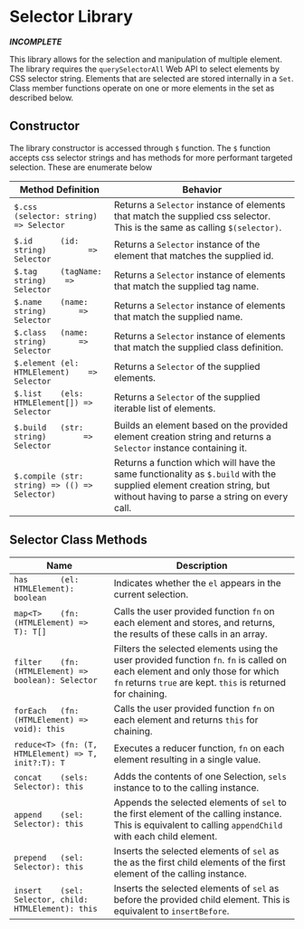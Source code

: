 # Selector Library

***INCOMPLETE***

This library allows for the selection and manipulation of multiple element. The library requires the `querySelectorAll` Web API to select elements by CSS selector string. 
Elements that are selected are stored internally in a `Set`. Class member functions operate on one or more elements in the set as described below.

## Constructor
The library constructor is accessed through `$` function. The `$` function accepts css selector strings and has methods for more performant targeted selection. These are enumerate below

| Method Definition                             | Behavior    |
| ---                                           | ---         |
| `$.css     (selector: string)   => Selector`  | Returns a `Selector` instance of elements that match the supplied css selector. This is the same as calling `$(selector)`. |
| `$.id      (id: string)         => Selector`  | Returns a `Selector` instance of the element that matches the supplied id. |
| `$.tag     (tagName: string)    => Selector`  | Returns a `Selector` instance of elements that match the supplied tag name. |
| `$.name    (name: string)       => Selector`  | Returns a `Selector` instance of elements that match the supplied name.|
| `$.class   (name: string)       => Selector`  | Returns a `Selector` instance of elements that match the supplied class definition.|
| `$.element (el: HTMLElement)    => Selector`  | Returns a `Selector` of the supplied elements. |
| `$.list    (els: HTMLElement[]) => Selector`  | Returns a `Selector` of the supplied iterable list of elements. |
| `$.build   (str: string)        => Selector`  | Builds an element based on the provided element creation string and returns a `Selector` instance containing it. |
| `$.compile (str: string) => (() => Selector)` | Returns a function which will have the same functionality as `$.build` with the supplied element creation string, but without having to parse a string on every call. |

## Selector Class Methods

| Name                                                  | Description |
| ---                                                   | ---         |
| `has       (el: HTMLElement): boolean`                | Indicates whether the `el` appears in the current selection. |
| `map<T>    (fn: (HTMLElement) => T): T[]`             | Calls the user provided function `fn` on each element and stores, and returns, the results of these calls in an array. |
| `filter    (fn: (HTMLElement) => boolean): Selector`  | Filters the selected elements using the user provided function `fn`. `fn` is called on each element and only those for which `fn` returns `true` are kept. `this` is returned for chaining. |
| `forEach   (fn: (HTMLElement) => void): this`         | Calls the user provided function `fn` on each element and returns `this` for chaining. |
| `reduce<T> (fn: (T, HTMLElement) => T, init?:T): T`   | Executes a reducer function, `fn` on each element resulting in a single value. ||
| `concat    (sels: Selector): this`                    | Adds the contents of one Selection, `sels` instance to to the calling instance. |
| `append    (sel: Selector): this`                     | Appends the selected elements of `sel` to the first element of the calling instance. This is equivalent to calling `appendChild` with each child element. |
| `prepend   (sel: Selector): this`                     | Inserts the selected elements of `sel` as the as the first child elements of the first element of the calling instance. |
| `insert    (sel: Selector, child: HTMLElement): this` | Inserts the selected elements of `sel` as before the provided child element. This is equivalent to `insertBefore`. |


